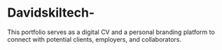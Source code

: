 # Davidskiltech-
This portfolio serves as a digital CV and a personal branding platform to connect with potential clients, employers, and collaborators.
